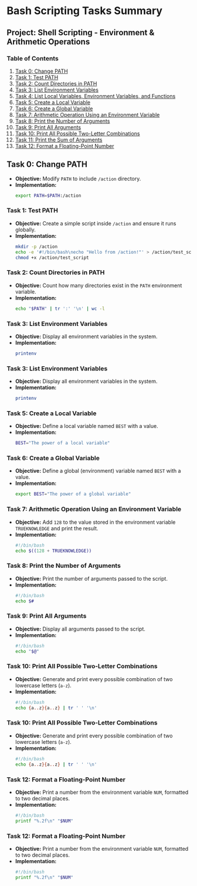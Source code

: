 # Bash Scripting Tasks Summary
## **Project: Shell Scripting - Environment & Arithmetic Operations**

### **Table of Contents**
1. [Task 0: Change PATH](#task-0-change-path)
2. [Task 1: Test PATH](#task-1-test-path)
3. [Task 2: Count Directories in PATH](#task-2-count-directories-in-path)
4. [Task 3: List Environment Variables](#task-3-list-environment-variables)
5. [Task 4: List Local Variables, Environment Variables, and Functions](#task-4-list-local-variables-environment-variables-and-functions)
6. [Task 5: Create a Local Variable](#task-5-create-a-local-variable)
7. [Task 6: Create a Global Variable](#task-6-create-a-global-variable)
8. [Task 7: Arithmetic Operation Using an Environment Variable](#task-7-arithmetic-operation-using-an-environment-variable)
9. [Task 8: Print the Number of Arguments](#task-8-print-the-number-of-arguments)
10. [Task 9: Print All Arguments](#task-9-print-all-arguments)
11. [Task 10: Print All Possible Two-Letter Combinations](#task-10-print-all-possible-two-letter-combinations)
12. [Task 11: Print the Sum of Arguments](#task-11-print-the-sum-of-arguments)
13. [Task 12: Format a Floating-Point Number](#task-12-format-a-floating-point-number)



## **Task 0: Change PATH**
- **Objective:** Modify `PATH` to include `/action` directory.
- **Implementation:**
  ```bash
  export PATH=$PATH:/action


### **Task 1: Test PATH**
- **Objective:** Create a simple script inside `/action` and ensure it runs globally.
- **Implementation:**
  ```bash
  mkdir -p /action
  echo -e '#!/bin/bash\necho "Hello from /action!"' > /action/test_script
  chmod +x /action/test_script


### **Task 2: Count Directories in PATH**
- **Objective:** Count how many directories exist in the `PATH` environment variable.
- **Implementation:**
  ```bash
  echo "$PATH" | tr ':' '\n' | wc -l


### **Task 3: List Environment Variables**
- **Objective:** Display all environment variables in the system.
- **Implementation:**
  ```bash
  printenv


### **Task 3: List Environment Variables**
- **Objective:** Display all environment variables in the system.
- **Implementation:**
  ```bash
  printenv


### **Task 5: Create a Local Variable**
- **Objective:** Define a local variable named `BEST` with a value.
- **Implementation:**
  ```bash
  BEST="The power of a local variable"


### **Task 6: Create a Global Variable**
- **Objective:** Define a global (environment) variable named `BEST` with a value.
- **Implementation:**
  ```bash
  export BEST="The power of a global variable"


### **Task 7: Arithmetic Operation Using an Environment Variable**
- **Objective:** Add `128` to the value stored in the environment variable `TRUEKNOWLEDGE` and print the result.
- **Implementation:**
  ```bash
  #!/bin/bash
  echo $((128 + TRUEKNOWLEDGE))


### **Task 8: Print the Number of Arguments**
- **Objective:** Print the number of arguments passed to the script.
- **Implementation:**
  ```bash
  #!/bin/bash
  echo $#


### **Task 9: Print All Arguments**
- **Objective:** Display all arguments passed to the script.
- **Implementation:**
  ```bash
  #!/bin/bash
  echo "$@"


### **Task 10: Print All Possible Two-Letter Combinations**
- **Objective:** Generate and print every possible combination of two lowercase letters (`a-z`).
- **Implementation:**
  ```bash
  #!/bin/bash
  echo {a..z}{a..z} | tr ' ' '\n'


### **Task 10: Print All Possible Two-Letter Combinations**
- **Objective:** Generate and print every possible combination of two lowercase letters (`a-z`).
- **Implementation:**
  ```bash
  #!/bin/bash
  echo {a..z}{a..z} | tr ' ' '\n'


### **Task 12: Format a Floating-Point Number**
- **Objective:** Print a number from the environment variable `NUM`, formatted to two decimal places.
- **Implementation:**
  ```bash
  #!/bin/bash
  printf "%.2f\n" "$NUM"


### **Task 12: Format a Floating-Point Number**
- **Objective:** Print a number from the environment variable `NUM`, formatted to two decimal places.
- **Implementation:**
  ```bash
  #!/bin/bash
  printf "%.2f\n" "$NUM"

